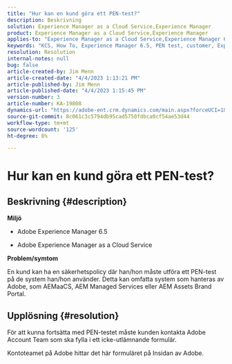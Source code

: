 ```yaml
---
title: "Hur kan en kund göra ett PEN-test?"
description: Beskrivning
solution: Experience Manager as a Cloud Service,Experience Manager
product: Experience Manager as a Cloud Service,Experience Manager
applies-to: "Experience Manager as a Cloud Service,Experience Manager 6.5"
keywords: "KCS, How To, Experience Manager 6.5, PEN test, customer, Experience Manager cloud service, AEM"
resolution: Resolution
internal-notes: null
bug: false
article-created-by: Jim Menn
article-created-date: "4/4/2023 1:13:21 PM"
article-published-by: Jim Menn
article-published-date: "4/4/2023 1:15:45 PM"
version-number: 3
article-number: KA-19808
dynamics-url: "https://adobe-ent.crm.dynamics.com/main.aspx?forceUCI=1&pagetype=entityrecord&etn=knowledgearticle&id=4c121076-ead2-ed11-a7c7-6045bd006b4b"
source-git-commit: 8c061c3c5794db95cad5750fdbca0cf54ae53d44
workflow-type: tm+mt
source-wordcount: '125'
ht-degree: 8%

---
```


# Hur kan en kund göra ett PEN-test?

## Beskrivning {#description}


<b>Miljö</b>

- Adobe Experience Manager 6.5

- Adobe Experience Manager as a Cloud Service

<b>Problem/symtom</b>

En kund kan ha en säkerhetspolicy där han/hon måste utföra ett PEN-test på de system han/hon använder. Detta kan omfatta system som hanteras av Adobe, som AEMaaCS, AEM Managed Services eller AEM Assets Brand Portal.


## Upplösning {#resolution}


För att kunna fortsätta med PEN-testet måste kunden kontakta Adobe Account Team som ska fylla i ett icke-utlämnande formulär.

Kontoteamet på Adobe hittar det här formuläret på Insidan av Adobe.
